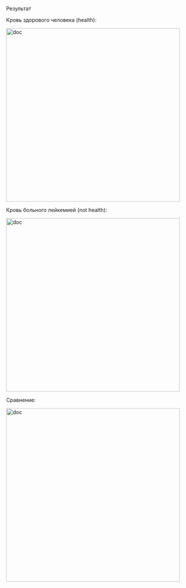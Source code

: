 Результат

Кровь здорового человека (health):

<img width="470" alt="doc" src="https://user-images.githubusercontent.com/30354748/113479196-49420200-9496-11eb-8dad-1230e2a6823f.png">


Кровь больного лейкемией (not health):

<img width="470" alt="doc" src="https://user-images.githubusercontent.com/30354748/113479212-6676d080-9496-11eb-968e-284b2d87b22f.png">

Сравнение:

<img width="470" alt="doc" src="https://user-images.githubusercontent.com/30354748/113479465-f36e5980-9497-11eb-8254-0c71ddb66a5f.jpg">
